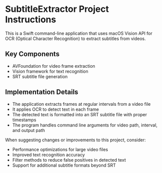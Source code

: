 <!-- Use this file to provide workspace-specific custom instructions to Copilot. For more details, visit https://code.visualstudio.com/docs/copilot/copilot-customization#_use-a-githubcopilotinstructionsmd-file -->

# SubtitleExtractor Project Instructions

This is a Swift command-line application that uses macOS Vision API for OCR (Optical Character Recognition) to extract subtitles from videos.

## Key Components

- AVFoundation for video frame extraction
- Vision framework for text recognition
- SRT subtitle file generation

## Implementation Details

- The application extracts frames at regular intervals from a video file
- It applies OCR to detect text in each frame
- The detected text is formatted into an SRT subtitle file with proper timestamps
- The program handles command line arguments for video path, interval, and output path

When suggesting changes or improvements to this project, consider:
- Performance optimizations for large video files
- Improved text recognition accuracy
- Filter methods to reduce false positives in detected text
- Support for additional subtitle formats beyond SRT

